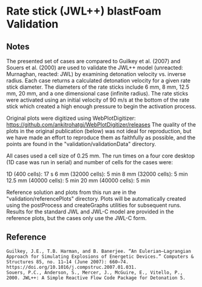 # Rate stick (JWL++) blastFoam Validation

## Notes

The presented set of cases are compared to Guilkey et al. (2007) and Souers et al. (2000) are used to validate the JWL++ model (unreacted: Murnaghan, reacted: JWL) by examining detonation velocity vs. inverse radius. Each case returns a calculated detonation velocity for a given rate stick diameter. The diameters of the rate sticks include 6 mm, 8 mm, 12.5 mm, 20 mm, and a one dimensional case (infinite radius). The rate sticks were activated using an initial velocity of 90 m/s at the bottom of the rate stick which created a high enough pressure to begin the activation process.

Original plots were digitized using WebPlotDigitizer: https://github.com/ankitrohatgi/WebPlotDigitizer/releases The quality of the plots in the original publication (below) was not ideal for reproduction, but we have made an effort to reproduce them as faithfully as possible, and the points are found in the "validation/validationData" directory.

All cases used a cell size of 0.25 mm. The run times on a four core desktop (1D case was run in serial) and number of cells for the cases were:

1D (400 cells): 17 s
6 mm (32000 cells): 5 min
8 mm (32000 cells): 5 min
12.5 mm (40000 cells): 5 min
20 mm (40000 cells): 5 min

Reference solution and plots from this run are in the "validation/referencePlots" directory. Plots will be automatically created using the postProcess and createGraphs utilities for subsequent runs. Results for the standard JWL and JWL-C model are provided in the reference plots, but the cases only use the JWL-C form.

## Reference

```
Guilkey, J.E., T.B. Harman, and B. Banerjee. “An Eulerian–Lagrangian Approach for Simulating Explosions of Energetic Devices.” Computers & Structures 85, no. 11–14 (June 2007): 660–74. https://doi.org/10.1016/j.compstruc.2007.01.031.
Souers, P.C., Anderson, S., Mercer, J., McGuire, E., Vitello, P., 2000. JWL++: A Simple Reactive Flow Code Package for Detonation 5.

```

